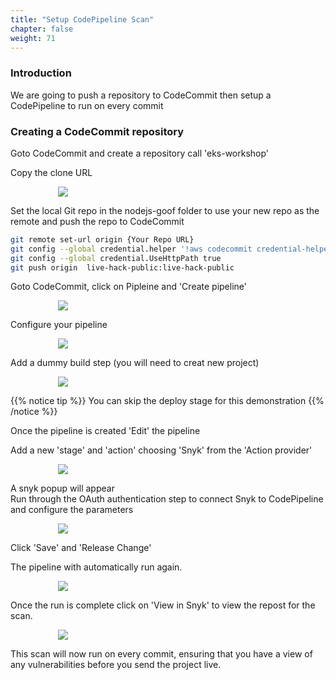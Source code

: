 ```yaml
---
title: "Setup CodePipeline Scan"
chapter: false
weight: 71
---
```


### Introduction

We are going to push a repository to CodeCommit then setup a CodePipeline to run on every commit

### Creating a CodeCommit repository

Goto CodeCommit and create a repository call 'eks-workshop'

Copy the clone URL

<div style="padding-left: 15%;padding-right: 15%">
  <img src="/images/codepipline-1.jpg" />
</div>


Set the local Git repo in the nodejs-goof folder to use your new repo as the remote and push the repo to CodeCommit
 
```bash
git remote set-url origin {Your Repo URL}
git config --global credential.helper '!aws codecommit credential-helper $@'
git config --global credential.UseHttpPath true
git push origin  live-hack-public:live-hack-public
```

Goto CodeCommit, click on Pipleine and 'Create pipeline'

<div style="padding-left: 15%;padding-right: 15%">
  <img src="/images/codepipline-2.jpg" />
</div>


Configure your pipeline

<div style="padding-left: 15%;padding-right: 15%">
  <img src="/images/codepipline-3.jpg" />
</div>

Add a dummy build step (you will need to creat new project)

<div style="padding-left: 15%;padding-right: 15%">
  <img src="/images/buildStep.png" />
</div>

{{% notice tip %}}
You can skip the deploy stage for this demonstration
{{% /notice %}}


Once the pipeline is created 'Edit' the pipeline

Add a new 'stage' and 'action' choosing 'Snyk' from the 'Action provider'

<div style="padding-left: 15%;padding-right: 15%">
  <img src="/images/codepipline-4.jpg" />
</div>

A snyk popup will appear <br />
Run through the OAuth authentication step to connect Snyk to CodePipeline and configure the parameters

<div style="padding-left: 15%;padding-right: 15%">
  <img src="/images/snyk_connect.jpg" />
</div>


 
Click 'Save' and 'Release Change'

The pipeline with automatically run again.

<div style="padding-left: 15%;padding-right: 15%">
  <img src="/images/codepipline-5.jpg" />
</div>

Once the run is complete click on 'View in Snyk' to view the repost for the scan.

<div style="padding-left: 15%;padding-right: 15%">
  <img src="/images/codepipline-6.jpg" />
</div>

This scan will now run on every commit, ensuring that you have a view of any vulnerabilities before you send the project live.



